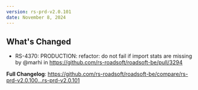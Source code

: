 ```yaml
---
version: rs-prd-v2.0.101
date: November 8, 2024
---
```


## What's Changed
* RS-4370: PRODUCTION: refactor: do not fail if import stats are missing by @marhi in https://github.com/rs-roadsoft/roadsoft-be/pull/3294


**Full Changelog**: https://github.com/rs-roadsoft/roadsoft-be/compare/rs-prd-v2.0.100...rs-prd-v2.0.101